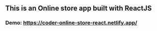 ## This is an Online store app built with ReactJS
### Demo: https://coder-online-store-react.netlify.app/
